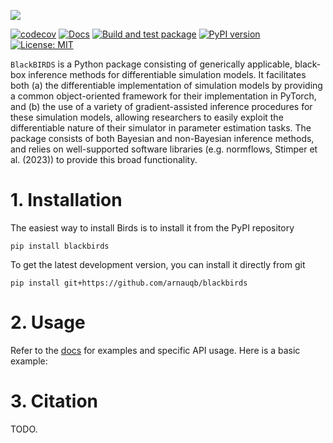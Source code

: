 ![](docs/_static/banner.png)

[![codecov](https://codecov.io/gh/arnauqb/blackbirds/branch/main/graph/badge.svg?token=HvwGGjA7qr)](https://codecov.io/gh/arnauqb/blackbirds)
[![Docs](https://github.com/arnauqb/blackbirds/actions/workflows/docs.yml/badge.svg)](https://arnau.ai/blackbirds)
[![Build and test package](https://github.com/arnauqb/birds/actions/workflows/ci.yml/badge.svg)](https://github.com/arnauqb/birds/actions/workflows/ci.yml)
[![PyPI version](https://badge.fury.io/py/blackbirds.svg)](https://badge.fury.io/py/blackbirds)
[![License: MIT](https://img.shields.io/badge/License-MIT-yellow.svg)](https://opensource.org/licenses/MIT)


`BlackBIRDS` is a Python package consisting of generically applicable, black-box inference methods for differentiable simulation models. It facilitates both (a) the differentiable implementation of simulation models by providing a common object-oriented framework for their implementation in PyTorch, and (b) the use of a variety of gradient-assisted inference procedures for these simulation models, allowing researchers to easily exploit the differentiable nature of their simulator in parameter estimation tasks. The package consists of both Bayesian and non-Bayesian inference methods, and relies on well-supported software libraries (e.g. normflows, Stimper et al. (2023)) to provide this broad functionality.


# 1. Installation

The easiest way to install Birds is to install it from the PyPI repository

```
pip install blackbirds
```

To get the latest development version, you can install it directly from git

```
pip install git+https://github.com/arnauqb/blackbirds
```

# 2. Usage

Refer to the [docs](https://arnau.ai/blackbirds) for examples and specific API usage. Here is a basic example:



# 3. Citation

TODO.
